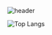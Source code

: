 ![header](https://capsule-render.vercel.app/api?type=waving&color=gradient&height=250&section=header&text=Decoy%20Them%20All😈&stroke=000000&strokeWidth=3&fontAlign=65&fontSize=80)

![Top Langs](https://github-readme-stats.vercel.app/api/top-langs/?username=decoyer&layout=compact)
